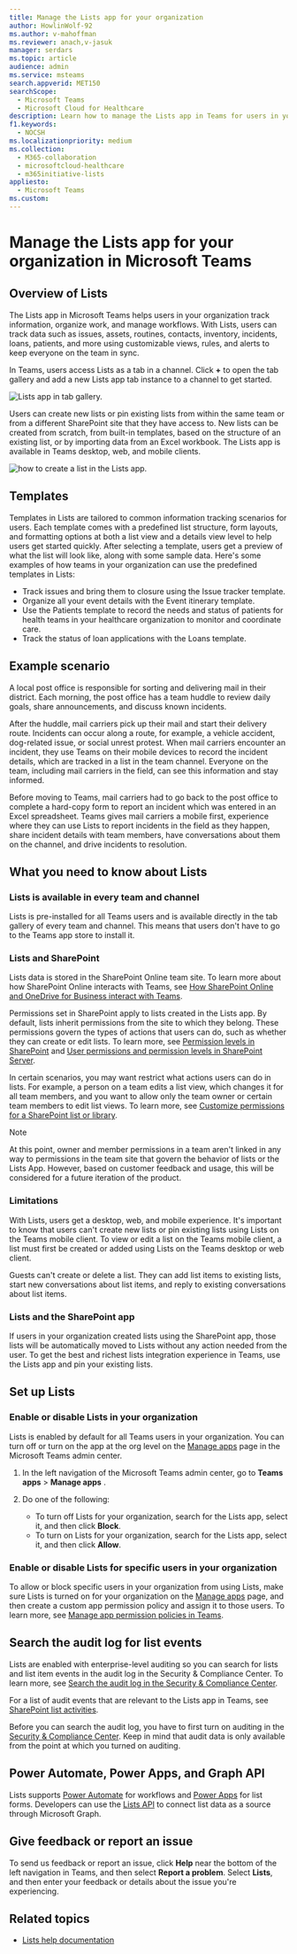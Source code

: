 ```yaml
---
title: Manage the Lists app for your organization
author: HowlinWolf-92
ms.author: v-mahoffman
ms.reviewer: anach,v-jasuk
manager: serdars
ms.topic: article
audience: admin
ms.service: msteams
search.appverid: MET150
searchScope:
  - Microsoft Teams
  - Microsoft Cloud for Healthcare
description: Learn how to manage the Lists app in Teams for users in your organization.
f1.keywords:
  - NOCSH
ms.localizationpriority: medium
ms.collection: 
  - M365-collaboration
  - microsoftcloud-healthcare
  - m365initiative-lists
appliesto: 
  - Microsoft Teams
ms.custom: 
---
```


# Manage the Lists app for your organization in Microsoft Teams

## Overview of Lists

The Lists app in Microsoft Teams helps users in your organization track information, organize work, and manage workflows. With Lists, users can track data such as issues, assets, routines, contacts, inventory, incidents, loans, patients, and more using customizable views, rules, and alerts to keep everyone on the team in sync.

In Teams, users access Lists as a tab in a channel. Click **+** to open the tab gallery and add a new Lists app tab instance to a channel to get started.

![Lists app in tab gallery.](media/lists-tab.png)

Users can create new lists or pin existing lists from within the same team or from a different SharePoint site that they have access to. New lists can be created from scratch, from built-in templates, based on the structure of an existing list, or by importing data from an Excel workbook. The Lists app is available in Teams desktop, web, and mobile clients.

![how to create a list in the Lists app.](media/lists-create-list.png)

## Templates

Templates in Lists are tailored to common information tracking scenarios for users. Each template comes with a predefined list structure, form layouts, and formatting options at both a list view and a details view level to help users get started quickly. After selecting a template, users get a preview of what the list will look like, along with some sample data. Here's some examples of how teams in your organization can use the predefined templates in Lists:

- Track issues and bring them to closure using the Issue tracker template.
- Organize all your event details with the Event itinerary template.
- Use the Patients template to record the needs and status of patients for health teams in your healthcare organization to monitor and coordinate care.
- Track the status of loan applications with the Loans template.

## Example scenario

A local post office is responsible for sorting and delivering mail in their district. Each morning, the post office has a team huddle to review daily goals, share announcements, and discuss known incidents.

After the huddle, mail carriers pick up their mail and start their delivery route. Incidents can occur along a route, for example, a vehicle accident, dog-related issue, or social unrest protest. When mail carriers encounter an incident, they use Teams on their mobile devices to record the incident details, which are tracked in a list in the team channel. Everyone on the team, including mail carriers in the field, can see this information and stay informed.

Before moving to Teams, mail carriers had to go back to the post office to complete a hard-copy form to report an incident which was entered in an Excel spreadsheet. Teams gives mail carriers a mobile first, experience where they can use Lists to report incidents in the field as they happen, share incident details with team members, have conversations about them on the channel, and drive incidents to resolution.

## What you need to know about Lists

### Lists is available in every team and channel

Lists is pre-installed for all Teams users and is available directly in the tab gallery of every team and channel. This means that users don't have to go to the Teams app store to install it.

### Lists and SharePoint

Lists data is stored in the SharePoint Online team site. To learn more about how SharePoint Online interacts with Teams, see [How SharePoint Online and OneDrive for Business interact with Teams](SharePoint-OneDrive-interact.md).

Permissions set in SharePoint apply to lists created in the Lists app. By default, lists inherit permissions from the site to which they belong. These permissions govern the types of actions that users can do, such as whether they can create or edit lists. To learn more, see [Permission levels in SharePoint](/sharepoint/understanding-permission-levels) and [User permissions and permission levels in SharePoint Server](/sharepoint/sites/user-permissions-and-permission-levels).

In certain scenarios, you may want restrict what actions users can do in lists. For example, a person on a team edits a list view, which changes it for all team members, and you want to allow only the team owner or certain team members to edit list views. To learn more, see [Customize permissions for a SharePoint list or library](https://support.microsoft.com/office/customize-permissions-for-a-sharepoint-list-or-library-02d770f3-59eb-4910-a608-5f84cc297782#ID0EAACAAA=Online,_2019,_2016,_2013).

> [!NOTE]
> At this point, owner and member permissions in a team aren't linked in any way to permissions in the team site that govern the behavior of lists or the Lists App. However, based on customer feedback and usage, this will be considered for a future iteration of the product.  

### Limitations

With Lists, users get a desktop, web, and mobile experience. It's important to know that users can't create new lists or pin existing lists using Lists on the Teams mobile client. To view or edit a list on the Teams mobile client, a list must first be created or added using Lists on the Teams desktop or web client.

Guests can't create or delete a list. They can add list items to existing lists, start new conversations about list items, and reply to existing conversations about list items.

### Lists and the SharePoint app

If users in your organization created lists using the SharePoint app, those lists will be automatically moved to Lists without any action needed from the user. To get the best and richest lists integration experience in Teams, use the Lists app and pin your existing lists.

## Set up Lists

### Enable or disable Lists in your organization

Lists is enabled by default for all Teams users in your organization. You can turn off or turn on the app at the org level on the [Manage apps](manage-apps.md) page in the Microsoft Teams admin center.

1. In the left navigation of the Microsoft Teams admin center, go to **Teams apps** > **Manage apps** .
2. Do one of the following:

    - To turn off Lists for your organization, search for the Lists app, select it, and then click **Block**.
    - To turn on Lists for your organization, search for the Lists app, select it, and then click **Allow**.

### Enable or disable Lists for specific users in your organization

To allow or block specific users in your organization from using Lists, make sure Lists is turned on for your organization on the [Manage apps](manage-apps.md) page, and then create a custom app permission policy and assign it to those users. To learn more, see [Manage app permission policies in Teams](teams-app-permission-policies.md).

## Search the audit log for list events

Lists are enabled with enterprise-level auditing so you can search for lists and list item events in the audit log in the Security & Compliance Center. To learn more, see [Search the audit log in the Security & Compliance Center](/microsoft-365/compliance/search-the-audit-log-in-security-and-compliance).

For a list of audit events that are relevant to the Lists app in Teams, see [SharePoint list activities](/microsoft-365/compliance/search-the-audit-log-in-security-and-compliance#sharepoint-list-activities).

Before you can search the audit log, you have to first turn on auditing in the [Security & Compliance Center](https://protection.office.com). Keep in mind that audit data is only available from the point at which you turned on auditing.

## Power Automate, Power Apps, and Graph API

Lists supports [Power Automate](/power-automate/flow-types) for workflows and [Power Apps](/powerapps/maker/canvas-apps/customize-list-form) for list forms. Developers can use the [Lists API](/sharepoint/dev/sp-add-ins/working-with-lists-and-list-items-with-rest) to connect list data as a source through Microsoft Graph.

## Give feedback or report an issue
  
To send us feedback or report an issue, click **Help** near the bottom of the left navigation in Teams, and then select **Report a problem**. Select **Lists**, and then enter your feedback or details about the issue you're experiencing.

## Related topics

- [Lists help documentation](https://support.microsoft.com/office/apps-and-services-cc1fba57-9900-4634-8306-2360a40c665b#PickTab=Lists)